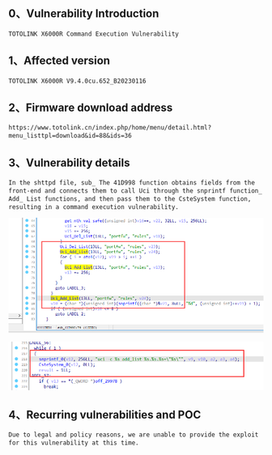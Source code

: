 ## 0、Vulnerability Introduction

```
TOTOLINK X6000R Command Execution Vulnerability
```

## 1、Affected version

```
TOTOLINK X6000R V9.4.0cu.652_B20230116
```

## 2、Firmware download address

```
https://www.totolink.cn/index.php/home/menu/detail.html?menu_listtpl=download&id=88&ids=36
```

## 3、Vulnerability details

```
In the shttpd file, sub_ The 41D998 function obtains fields from the front-end and connects them to call Uci through the snprintf function_ Add_ List functions, and then pass them to the CsteSystem function, resulting in a command execution vulnerability.
```

![image-20231018115125332](upload\image-20231018115125332.png)

![image-20231018115148775](upload\image-20231018115148775.png)

## 4、Recurring vulnerabilities and POC

```
Due to legal and policy reasons, we are unable to provide the exploit for this vulnerability at this time.
```